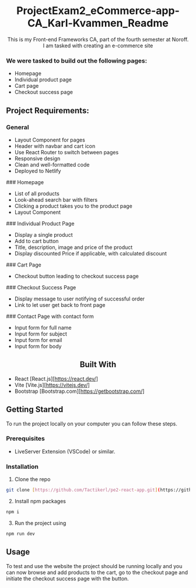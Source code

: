 <h1 align="center">ProjectExam2_eCommerce-app-CA_Karl-Kvammen_Readme</h1>

<p align="center">This is my Front-end Frameworks CA, part of the fourth semester at Noroff. I am tasked with creating an e-commerce site</p>

### We were tasked to build out the following pages:

<ul>
   <li> Homepage</li>
   <li> Individual product page</li>
   <li> Cart page</li>
   <li> Checkout success page</li>   
</ul>



## Project Requirements:

### General
<ul>
  <li>Layout Component for pages</li>
  <li>Header with navbar and cart icon</li>
  <li>Use React Router to switch between pages</li>
  <li>Responsive design</li>
  <li>Clean and well-formatted code</li>
  <li>Deployed to Netlify</li>
</ul>
### Homepage
<ul>
  <li>List of all products</li>
  <li>Look-ahead search bar with filters</li>
  <li>Clicking a product takes you to the product page</li>
  <li>Layout Component</li>
</ul>
### Individual Product Page
<ul>
  <li>Display a single product</li>
  <li>Add to cart button</li>
  <li>Title, description, image and price of the product</li>
  <li>Display discounted Price if applicable, with calculated discount</li>  
</ul>
### Cart Page
<ul>
  <li>Checkout button leading to checkout success page</li>
</ul>
### Checkout Success Page
<ul>
  <li>Display message to user notifying of successful order</li>
  <li>Link to let user get back to front page</li>
</ul>
### Contact Page with contact form
<ul>  
  <li>Input form for full name</li>
  <li>Input form for subject</li>
  <li>Input form for email</li>
  <li>Input form for body</li>
</ul>







<h2 align="center">Built With</h2>

- React [React.js][https://react.dev/]
- Vite [Vite.js][https://vitejs.dev/]
- Bootstrap [Bootstrap.com][https://getbootstrap.com/]

<h2>Getting Started</h2>
<p>To run the project locally on your computer you can follow these steps.</p>

### Prerequisites



- LiveServer Extension (VSCode) or similar.

### Installation

1. Clone the repo

```sh
git clone [https://github.com/Tactikerl/pe2-react-app.git](https://github.com/Tactikerl/eCommmerce-app-CA.git)
```

2. Install npm packages

```sh
npm i
```

3. Run the project using

```sh
npm run dev
```

## Usage

To test and use the website the project should be running locally and you can now browse and add products to the cart, go to the checkout page and initiate the checkout success page with the button.


